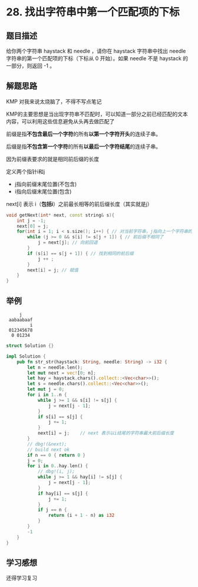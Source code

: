 # 28. 找出字符串中第一个匹配项的下标

## 题目描述

给你两个字符串 haystack 和 needle ，请你在 haystack 字符串中找出 needle 字符串的第一个匹配项的下标（下标从 0 开始）。如果 needle 不是 haystack 的一部分，则返回  -1 。

## 解题思路

KMP 对我来说太烧脑了，不得不写点笔记

KMP的主要思想是当出现字符串不匹配时，可以知道一部分之前已经匹配的文本内容，可以利用这些信息避免从头再去做匹配了

前缀是指**不包含最后一个字符**的所有**以第一个字符开头**的连续子串。

后缀是指**不包含第一个字符**的所有**以最后一个字符结尾**的连续子串。

因为前缀表要求的就是相同前后缀的长度

定义两个指针i和j
- j指向前缀末尾位置(不包含)
- i指向后缀末尾位置(包含)

next[i] 表示 i（**包括i**）之前最长相等的前后缀长度（其实就是j）

```cpp
void getNext(int* next, const string& s){
    int j = -1;
    next[0] = j;
    for(int i = 1; i < s.size(); i++) { // 对当前字符串，j指向上一个字符串的最大前后缀的位置
        while (j >= 0 && s[i] != s[j + 1]) { // 前后缀不相同了
            j = next[j]; // 向前回退
        }
        if (s[i] == s[j + 1]) { // 找到相同的前后缀
            j ++ ;
        }
        next[i] = j; // 赋值
    }
}
```

## 举例

```plaintext
     j
 aabaabaaf
         i
 012345678
  0 01234
```


```rust
struct Solution {}

impl Solution {
    pub fn str_str(haystack: String, needle: String) -> i32 {
        let n = needle.len();
        let mut next = vec![0; n];
        let hay = haystack.chars().collect::<Vec<char>>();
        let s = needle.chars().collect::<Vec<char>>();
        let mut j = 0;
        for i in 1..n {
            while j >= 1 && s[i] != s[j] {
                j = next[j - 1];
            }
            if s[i] == s[j] {
                j += 1;
            }
            next[i] = j;    // next 表示以i结尾的字符串最大前后缀长度
        }
        // dbg!(&next);
        // build next ok
        if n == 0 { return 0 }
        j = 0;
        for i in 0..hay.len() {
            // dbg!(i, j);
            while j >= 1 && hay[i] != s[j] {
                j = next[j - 1];
            }
            if hay[i] == s[j] {
                j += 1;
            }
            if j == n {
                return (i + 1 - n) as i32
            }
        }
        -1
    }
}
```
## 学习感想

还得学习复习